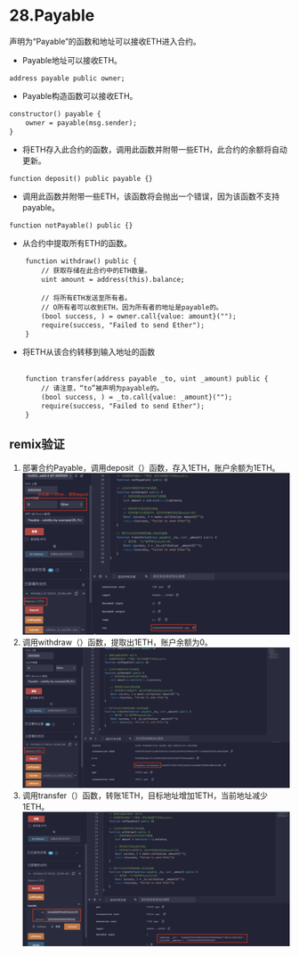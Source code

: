 # 28.Payable
声明为“Payable”的函数和地址可以接收ETH进入合约。
* Payable地址可以接收ETH。
```solidity
address payable public owner;
```

* Payable构造函数可以接收ETH。
```solidity
constructor() payable {
    owner = payable(msg.sender);
}
```

* 将ETH存入此合约的函数，调用此函数并附带一些ETH，此合约的余额将自动更新。
```solidity
function deposit() public payable {}
```

* 调用此函数并附带一些ETH，该函数将会抛出一个错误，因为该函数不支持payable。
```solidity
function notPayable() public {}
```

* 从合约中提取所有ETH的函数。
```solidity
    function withdraw() public {
        // 获取存储在此合约中的ETH数量。
        uint amount = address(this).balance;

        // 将所有ETH发送至所有者。
        // O所有者可以收到ETH，因为所有者的地址是payable的。
        (bool success, ) = owner.call{value: amount}("");
        require(success, "Failed to send Ether");
    }
```

* 将ETH从该合约转移到输入地址的函数
```solidity

    function transfer(address payable _to, uint _amount) public {
        // 请注意，“to”被声明为payable的。
        (bool success, ) = _to.call{value: _amount}("");
        require(success, "Failed to send Ether");
    }
```
## remix验证
1. 部署合约Payable，调用deposit（）函数，存入1ETH，账户余额为1ETH。
![28-1.png](./img/28-1.png)
2. 调用withdraw（）函数，提取出1ETH，账户余额为0。
![28-2.png](./img/28-2.png)
3. 调用transfer（）函数，转账1ETH，目标地址增加1ETH，当前地址减少1ETH。
![28-3.png](./img/28-3.png)


